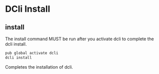 # DCli Install

## install

The install command MUST be run after you activate dcli to complete the dcli install.

```dart
pub global activate dcli
dcli install
```

Completes the installation of dcli.

